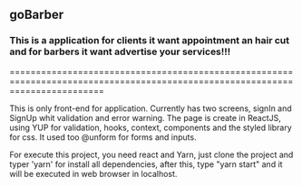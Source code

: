 ## goBarber


### This is a application for clients it want appointment an hair cut and for barbers it want advertise your services!!!

==============================================================================================================================

This is only front-end for application. Currently has two screens, signIn and SignUp whit validation and error warning.
The page is create in ReactJS, using YUP for validation, hooks, context, components and the styled library for css.
It used too @unform for forms and inputs.

For execute this project, you need react and Yarn, just clone the project and typer 'yarn' for install all dependencies, after this, type "yarn start" and it will be executed in web browser in localhost.
